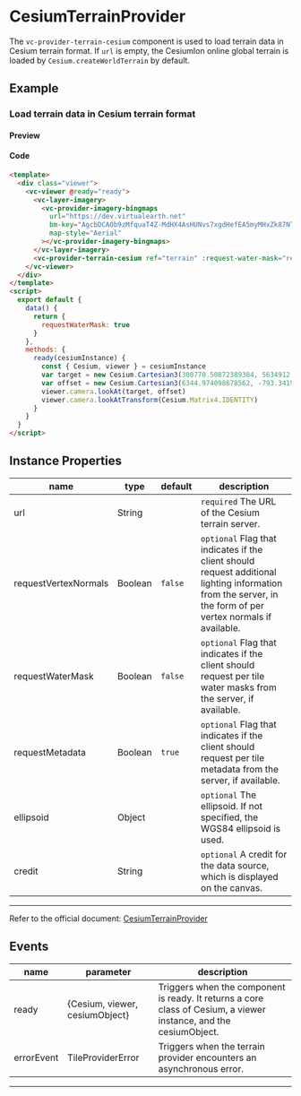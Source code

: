 # CesiumTerrainProvider

The `vc-provider-terrain-cesium` component is used to load terrain data in Cesium terrain format. If `url` is empty, the CesiumIon online global terrain is loaded by `Cesium.createWorldTerrain` by default.

## Example

### Load terrain data in Cesium terrain format

#### Preview

<doc-preview>
  <template>
    <div class="viewer">
      <vc-viewer @ready="ready">
        <vc-layer-imagery>
          <vc-provider-imagery-bingmaps url="https://dev.virtualearth.net" bm-key="AgcbDCAOb9zMfquaT4Z-MdHX4AsHUNvs7xgdHefEA5myMHxZk87NTNgdLbG90IE-" map-style="Aerial"></vc-provider-imagery-bingmaps>
        </vc-layer-imagery>
        <vc-provider-terrain-cesium ref="terrain" :request-water-mask="requestWaterMask"></vc-provider-terrain-cesium>
      </vc-viewer>
    </div>
  </template>
  <script>
    export default {
      data () {
        return {
          requestWaterMask: true
        }
      },
      methods: {
        ready (cesiumInstance) {
          const {Cesium, viewer} = cesiumInstance
          var target = new Cesium.Cartesian3(300770.50872389384, 5634912.131394585, 2978152.2865545116)
          var offset = new Cesium.Cartesian3(6344.974098678562, -793.3419798081741, 2499.9508860763162)
          viewer.camera.lookAt(target, offset)
          viewer.camera.lookAtTransform(Cesium.Matrix4.IDENTITY)
        }
      }
    }
  </script>
</doc-preview>

#### Code

```html
<template>
  <div class="viewer">
    <vc-viewer @ready="ready">
      <vc-layer-imagery>
        <vc-provider-imagery-bingmaps
          url="https://dev.virtualearth.net"
          bm-key="AgcbDCAOb9zMfquaT4Z-MdHX4AsHUNvs7xgdHefEA5myMHxZk87NTNgdLbG90IE-"
          map-style="Aerial"
        ></vc-provider-imagery-bingmaps>
      </vc-layer-imagery>
      <vc-provider-terrain-cesium ref="terrain" :request-water-mask="requestWaterMask"></vc-provider-terrain-cesium>
    </vc-viewer>
  </div>
</template>
<script>
  export default {
    data() {
      return {
        requestWaterMask: true
      }
    },
    methods: {
      ready(cesiumInstance) {
        const { Cesium, viewer } = cesiumInstance
        var target = new Cesium.Cartesian3(300770.50872389384, 5634912.131394585, 2978152.2865545116)
        var offset = new Cesium.Cartesian3(6344.974098678562, -793.3419798081741, 2499.9508860763162)
        viewer.camera.lookAt(target, offset)
        viewer.camera.lookAtTransform(Cesium.Matrix4.IDENTITY)
      }
    }
  }
</script>
```

## Instance Properties

<!-- prettier-ignore -->
| name                 | type    | default | description                                      |
| -------------------- | ------- | ------- | ------------------------------------------------ |
| url                  | String  |         | `required` The URL of the Cesium terrain server. |
| requestVertexNormals | Boolean | `false` | `optional` Flag that indicates if the client should request additional lighting information from the server, in the form of per vertex normals if available.|
| requestWaterMask     | Boolean | `false` | `optional` Flag that indicates if the client should request per tile water masks from the server, if available.|
| requestMetadata      | Boolean | `true`  | `optional` Flag that indicates if the client should request per tile metadata from the server, if available.|
| ellipsoid            | Object  |         | `optional` The ellipsoid. If not specified, the WGS84 ellipsoid is used.|
| credit               | String  |         | `optional` A credit for the data source, which is displayed on the canvas.|

---

Refer to the official document: [CesiumTerrainProvider](https://cesium.com/docs/cesiumjs-ref-doc/CesiumTerrainProvider.html)

## Events

| name       | parameter                      | description                                                                                                       |
| ---------- | ------------------------------ | ----------------------------------------------------------------------------------------------------------------- |
| ready      | {Cesium, viewer, cesiumObject} | Triggers when the component is ready. It returns a core class of Cesium, a viewer instance, and the cesiumObject. |
| errorEvent | TileProviderError              | Triggers when the terrain provider encounters an asynchronous error.                                              |

---

